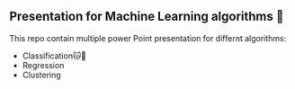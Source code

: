 ## Presentation for Machine Learning algorithms 🌸

This repo contain multiple power Point presentation for differnt algorithms:
- Classification🐱🐶
- Regression
- Clustering

